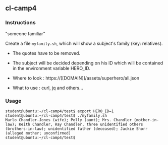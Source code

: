 ## cl-camp4

### Instructions

"someone familiar"

Create a file `myfamily.sh`, which will show a subject's family (key: relatives).

- The quotes have to be removed.

- The subject will be decided depending on his ID which will be contained in the environment variable HERO_ID.

* Where to look : https://[[DOMAIN]]/assets/superhero/all.json

* What to use : curl, jq and others...

### Usage

```console
student@ubuntu:~/cl-camp4/test$ export HERO_ID=1
student@ubuntu:~/cl-camp4/test$ ./myfamily.sh
Marlo Chandler-Jones (wife); Polly (aunt); Mrs. Chandler (mother-in-law); Keith Chandler, Ray Chandler, three unidentified others (brothers-in-law); unidentified father (deceased); Jackie Shorr (alleged mother; unconfirmed)
student@ubuntu:~/cl-camp4/test$
```
